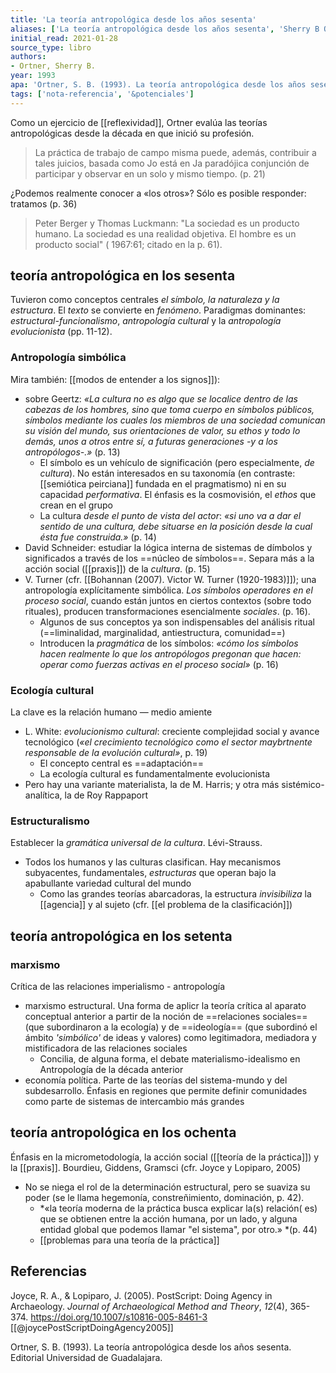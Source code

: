 ```yaml
---
title: 'La teoría antropológica desde los años sesenta'
aliases: ['La teoría antropológica desde los años sesenta', 'Sherry B Ortner, 1993, La teoría antropológica desde los años sesenta']
initial_read: 2021-01-28
source_type: libro
authors: 
- Ortner, Sherry B.
year: 1993
apa: 'Ortner, S. B. (1993). La teoría antropológica desde los años sesenta. Editorial Universidad de Guadalajara.'
tags: ['nota-referencia', '&potenciales']
---
```


Como un ejercicio de [[reflexividad]], Ortner evalúa las teorías antropológicas desde la década en que inició su profesión.

> La práctica de trabajo de campo misma puede, además, contribuir a tales juicios, basada como Jo está en Ja paradójica conjunción de participar y observar en un solo y mismo tiempo. (p. 21)

¿Podemos realmente conocer a «los otros»? Sólo es posible responder: tratamos (p. 36)

>Peter Berger y Thomas Luckmann: "La sociedad es un producto humano. La sociedad es una realidad objetiva. El hombre es un producto social" ( 1967:61; citado en la p. 61). 
 
## teoría antropológica en los sesenta

Tuvieron como conceptos centrales *el símbolo, la naturaleza y la estructura*. El *texto* se convierte en *fenómeno*. Paradigmas dominantes: *estructural-funcionalismo*, *antropología cultural* y la *antropología evolucionista* (pp. 11-12). 

### Antropología simbólica
Mira también: [[modos de entender a los signos]]):

- sobre Geertz: *«La cultura no es algo que se localice dentro de las cabezas de los hombres, sino que toma cuerpo en símbolos públicos, símbolos mediante los cuales los miembros de una sociedad comunican su visión del mundo, sus orientaciones de valor, su ethos y todo lo demás, unos a otros entre sí, a futuras generaciones -y a los antropólogos-.»* (p. 13)
    - El símbolo es un vehículo de significación (pero especialmente, *de cultura*). No están interesados en su taxonomía (en contraste: [[semiótica peirciana]] fundada en el pragmatismo) ni en su capacidad *performativa*. El énfasis es la cosmovisión, el *ethos* que crean en el grupo
    - La cultura *desde el punto de vista del actor*: *«si uno va a dar el sentido de una cultura, debe situarse en la posición desde la cual ésta fue construida.»* (p. 14)
- David Schneider: estudiar la lógica interna de sistemas de dímbolos y significados a través de los ==núcleo de símbolos==. Separa más a la acción social ([[praxis]]) de la *cultura*. (p. 15)
- V. Turner (cfr. [[Bohannan (2007). Victor W. Turner (1920-1983)]]); una antropología explícitamente simbólica. *Los símbolos operadores en el proceso social*, cuando están juntos en ciertos contextos (sobre todo rituales), producen transformaciones esencialmente *sociales*. (p. 16).
    - Algunos de sus conceptos ya son indispensables del análisis ritual (==liminalidad, marginalidad, antiestructura, comunidad==)
    - Introducen la *pragmática* de los símbolos: *«cómo los símbolos hacen realmente lo que los antropólogos pregonan que hacen: operar como fuerzas activas en el proceso social»* (p. 16)

### Ecología cultural
La clave es la relación humano — medio amiente

- L. White: *evolucionismo cultural*: creciente complejidad social y avance tecnológico (*«el crecimiento tecnológico como el sector maybrtnente responsable de la evolución cultural»*, p. 19)
    - El concepto central es ==adaptación==
    - La ecología cultural es fundamentalmente evolucionista
- Pero hay una variante materialista, la de M. Harris; y otra más sistémico-analítica, la de Roy Rappaport

### Estructuralismo
Establecer la *gramática universal de la cultura*. Lévi-Strauss.

- Todos los humanos y las culturas clasifican. Hay mecanismos subyacentes, fundamentales, *estructuras* que operan bajo la apabullante variedad cultural del mundo
    - Como las grandes teorías abarcadoras, la estructura *invisibiliza* la [[agencia]] y al sujeto (cfr. [[el problema de la clasificación]])

## teoría antropológica en los setenta

### marxismo
Crítica de las relaciones imperialismo - antropología

- marxismo estructural. Una forma de aplicr la teoría crítica al aparato conceptual anterior a partir de la noción de ==relaciones sociales== (que subordinaron a la ecología) y de ==ideología== (que subordinó el ámbito *'simbólico'* de ideas y valores) como legitimadora, mediadora y mistificadora de las relaciones sociales
    - Concilia, de alguna forma, el debate materialismo-idealismo en Antropología de la década anterior
- economía política. Parte de las teorías del sistema-mundo y del subdesarrollo. Énfasis en regiones que permite definir comunidades como parte de sistemas de intercambio más grandes

## teoría antropológica en los ochenta
Énfasis en la micrometodología, la acción social ([[teoría de la práctica]]) y la [[praxis]]. Bourdieu, Giddens, Gramsci (cfr. Joyce y Lopiparo, 2005)

- No se niega el rol de la determinación estructural, pero se suaviza su poder (se le llama hegemonía, constreñimiento, dominación, p. 42).
    - *«la teoría moderna de la práctica busca explicar la(s) relación( es) que se obtienen entre la acción humana, por un lado, y alguna entidad global que podemos Ilamar "el sistema", por otro.» *(p. 44)
    - [[problemas para una teoría de la práctica]]

## Referencias

Joyce, R. A., & Lopiparo, J. (2005). PostScript: Doing Agency in Archaeology. _Journal of Archaeological Method and Theory_, _12_(4), 365-374. https://doi.org/10.1007/s10816-005-8461-3 [[@joycePostScriptDoingAgency2005]]

Ortner, S. B. (1993). La teoría antropológica desde los años sesenta. Editorial Universidad de Guadalajara.

